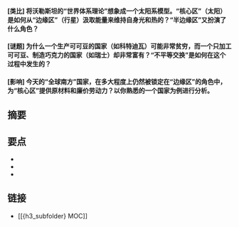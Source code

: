 #### [类比] 将沃勒斯坦的“世界体系理论”想象成一个太阳系模型。“核心区”（太阳）是如何从“边缘区”（行星）汲取能量来维持自身光和热的？“半边缘区”又扮演了什么角色？


#### [谜题] 为什么一个生产可可豆的国家（如科特迪瓦）可能非常贫穷，而一个只加工可可豆、制造巧克力的国家（如瑞士）却非常富有？“不平等交换”是如何在这个过程中发生的？


#### [影响] 今天的“全球南方”国家，在多大程度上仍然被锁定在“边缘区”的角色中，为“核心区”提供原材料和廉价劳动力？以你熟悉的一个国家为例进行分析。


## 摘要


## 要点

- 
- 
- 

## 链接

- [[{h3_subfolder} MOC]]
